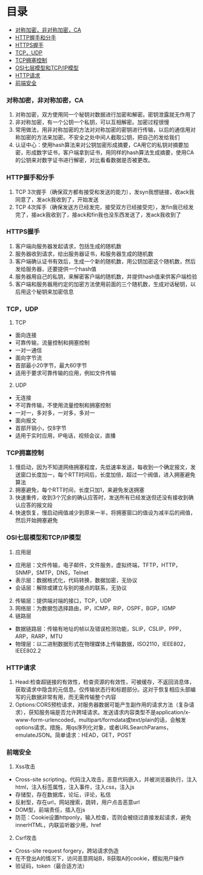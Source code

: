 # 目录
* [对称加密，非对称加密，CA](#对称加密，非对称加密，CA)
* [HTTP握手和分手](#HTTP握手和分手)
* [HTTPS握手](#HTTPS握手)
* [TCP，UDP](#TCP，UDP)
* [TCP拥塞控制](#TCP拥塞控制)
* [OSI七层模型和TCP/IP模型](#OSI七层模型和TCP/IP模型)
* [HTTP请求](#HTTP请求)
* [前端安全](#前端安全)


### 对称加密，非对称加密，CA
1. 对称加密，双方使用同一个秘钥对数据进行加密和解密。密钥泄露就无作用了
2. 非对称加密，有一个公钥一个私钥，可以互相解密。加密过程很慢
3. 常用做法，用非对称加密的方法对对称加密的密钥进行传输，以后的通信用对称加密的方法来加密。不安全之处中间人截取公钥，把自己的发给我们
4. 认证中心：使用hash算法来对公钥加密形成摘要，CA用它的私钥对摘要加密，形成数字证书，客户端拿到证书，用同样的hash算法生成摘要，使用CA的公钥来对数字证书进行解密，对比看看数据是否被更改。

### HTTP握手和分手
1. TCP 3次握手（确保双方都有接受和发送的能力），发syn我想链接，收ack我同意了，发ack我收到了，开始发送
2. TCP 4次挥手（确保发送方已经发完，接受双方已经接受完），发fin我已经发完了，接ack我收到了，接ack和fin我也没东西发送了，发ack我收到了

### HTTPS握手
1. 客户端向服务器发起请求，包括生成的随机数
2. 服务器收到请求，给出服务器证书，和服务器生成的随机数
3. 客户端确认证书有效后，生成一个新的随机数，用公钥加密这个随机数，然后发给服务器，还要提供一个hash值
4. 服务器用自己的私钥，来解密客户端的随机数，并提供hash值来供客户端检验
5. 客户端和服务器用约定的加密方法使用前面的三个随机数，生成对话秘钥，以后用这个秘钥来加密信息

### TCP，UDP
1. TCP
* 面向连接
* 可靠传输，流量控制和拥塞控制
* 一对一通信
* 面向字节流
* 首部最小20字节，最大60字节
* 适用于要求可靠传输的应用，例如文件传输
2. UDP
* 无连接
* 不可靠传输，不使用流量控制和拥塞控制
* 一对一，多对多，一对多，多对一
* 面向报文
* 首部开销小，仅8字节
* 适用于实时应用，IP电话，视频会议，直播

### TCP拥塞控制
1. 慢启动，因为不知道网络拥塞程度，先低速率发送，每收到一个确定报文，发送窗口长度加一，每个RTT时间后，长度加倍，超过一个阀值，进入拥塞避免算法
2. 拥塞避免，每个RTT时间，长度只加1，来避免发送拥塞
3. 快速重传，收到3个冗余的确认应答时，发送所有已经发送但还没有接收到确认应答的报文段
4. 快速恢复，慢启动阀值减少到原来一半，将拥塞窗口的值设为减半后的阀值，然后开始拥塞避免


### OSI七层模型和TCP/IP模型
1. 应用层
* 应用层：文件传输，电子邮件，文件服务，虚拟终端，TFTP，HTTP，SNMP，SMTP，DNS，Telnet
* 表示层：数据格式化，代码转换，数据加密，无协议
* 会话层：解除或建立与别的接点的联系，无协议
2. 传输层：提供端对端的接口，TCP，UDP
3. 网络层：为数据包选择路由，IP，ICMP，RIP，OSPF，BGP，IGMP
4. 链路层
* 数据链路层：传输有地址的帧以及错误检测功能，SLIP，CSLIP，PPP，ARP，RARP，MTU
* 物理层：以二进制数据形式在物理媒体上传输数据，ISO2110，IEEE802，IEEE802.2

### HTTP请求
1. Head:检查超链接的有效性，检查资源的有效性，可被缓存，不返回消息体，获取请求中隐含的元信息。仅传输状态行和标题部分。这对于恢复相应头部编写的元数据非常有用，而无需传输整个内容
2. Options:CORS预检请求，对服务器数据可能产生副作用的请求方法（复杂请求），获知服务端是否允许跨域请求。发送请求内容类型不是application/x-www-form-urlencoded，multipart/formdata或text/plain的话，会触发options请求。措施，用qs序列化对象，或者URLSearchParams，emulateJSON。简单请求：HEAD，GET，POST

### 前端安全
1. Xss攻击
* Cross-site scripting，代码注入攻击，恶意代码嵌入，并被浏览器执行，注入html，注入标签属性，注入事件，注入css，注入js
* 存储型，存在数据库，论坛，评论，私信
* 反射型，存在url，网站搜索，跳转，用户点击恶意url
* DOM型，前端责任，插入在js
* 防范：Cookie设置httponly，输入检查，否则会被绕过直接发起请求，避免innerHTML，内联监听器少用，href
2. Csrf攻击
* Cross-site request forgery，跨站请求伪造
* 在不登出A的情况下，访问恶意网站B，B获取A的cookie，模拟用户操作
* 验证码，token（最合适方法）
